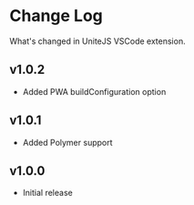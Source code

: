 # Change Log

What's changed in UniteJS VSCode extension.

## v1.0.2

* Added PWA buildConfiguration option

## v1.0.1

* Added Polymer support

## v1.0.0

* Initial release